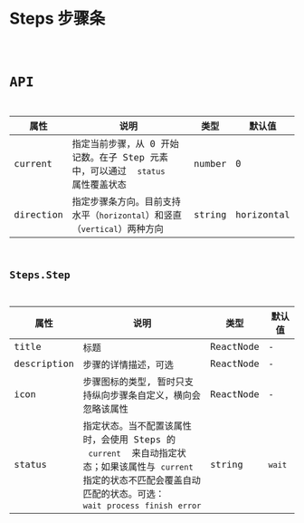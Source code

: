 # Steps 步骤条

<code src="./demos/demo1.tsx" />

# API

| 属性      | 说明                                                                            | 类型   | 默认值     |
| --------- | ------------------------------------------------------------------------------- | ------ | ---------- |
| current   | 指定当前步骤，从 0 开始记数。在子 Step 元素中，可以通过  `status`  属性覆盖状态 | number | 0          |
| direction | 指定步骤条方向。目前支持水平（`horizontal`）和竖直（`vertical`）两种方向        | string | horizontal |

## Steps.Step

| 属性        | 说明                                                                                                                                                                         | 类型      | 默认值  |
| ----------- | ---------------------------------------------------------------------------------------------------------------------------------------------------------------------------- | --------- | ------- |
| title       | 标题                                                                                                                                                                         | ReactNode | -       |
| description | 步骤的详情描述，可选                                                                                                                                                         | ReactNode | -       |
| icon        | 步骤图标的类型, 暂时只支持纵向步骤条自定义，横向会忽略该属性                                                                                                                 | ReactNode | -       |
| status      | 指定状态。当不配置该属性时，会使用 Steps 的  `current`  来自动指定状态；如果该属性与 `current` 指定的状态不匹配会覆盖自动匹配的状态。可选：`wait` `process` `finish` `error` | string    | `wait`  |
